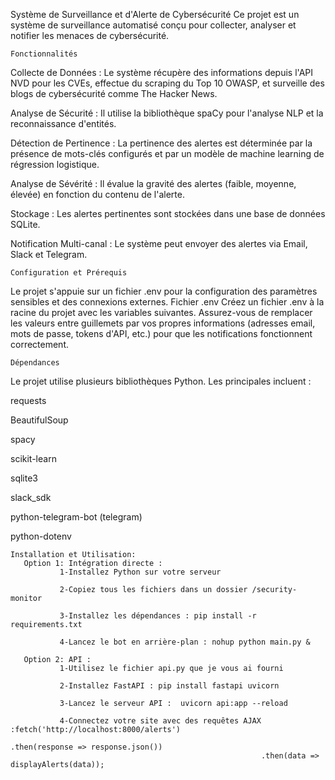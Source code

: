 Système de Surveillance et d'Alerte de Cybersécurité
    Ce projet est un système de surveillance automatisé conçu pour collecter, analyser et notifier les menaces de cybersécurité.

    Fonctionnalités
Collecte de Données : Le système récupère des informations depuis l'API NVD pour les CVEs, effectue du scraping du Top 10 OWASP, et surveille des blogs de cybersécurité comme The Hacker News.

Analyse de Sécurité : Il utilise la bibliothèque spaCy pour l'analyse NLP et la reconnaissance d'entités.

Détection de Pertinence : La pertinence des alertes est déterminée par la présence de mots-clés configurés et par un modèle de machine learning de régression logistique.

Analyse de Sévérité : Il évalue la gravité des alertes (faible, moyenne, élevée) en fonction du contenu de l'alerte.

Stockage : Les alertes pertinentes sont stockées dans une base de données SQLite.

Notification Multi-canal : Le système peut envoyer des alertes via Email, Slack et Telegram.

    Configuration et Prérequis
Le projet s'appuie sur un fichier .env pour la configuration des paramètres sensibles et des connexions externes.
Fichier .env
Créez un fichier .env à la racine du projet avec les variables suivantes. Assurez-vous de remplacer les valeurs entre guillemets par vos propres informations (adresses email, mots de passe, tokens d'API, etc.) pour que les notifications fonctionnent correctement.


    Dépendances
Le projet utilise plusieurs bibliothèques Python. Les principales incluent :

requests

BeautifulSoup

spacy

scikit-learn

sqlite3

slack_sdk

python-telegram-bot (telegram)

python-dotenv



    Installation et Utilisation:
       Option 1: Intégration directe :
               1-Installez Python sur votre serveur

               2-Copiez tous les fichiers dans un dossier /security-monitor

               3-Installez les dépendances : pip install -r requirements.txt

               4-Lancez le bot en arrière-plan : nohup python main.py &
    
       Option 2: API :
               1-Utilisez le fichier api.py que je vous ai fourni

               2-Installez FastAPI : pip install fastapi uvicorn

               3-Lancez le serveur API :  uvicorn api:app --reload

               4-Connectez votre site avec des requêtes AJAX :fetch('http://localhost:8000/alerts')
                                                              .then(response => response.json())
                                                            .then(data => displayAlerts(data));
